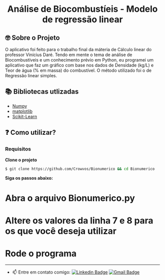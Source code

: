 <h1 align="center">
	<!-- <img alt="Logo" src=".github/logo.png" width="200px" /> -->
  Análise de Biocombustíeis - Modelo de regressão linear
</h1>

## 🤓 Sobre o Projeto

O aplicativo foi feito para o trabalho final da máteria de Cálculo linear do professor Vinícius Daré. Tendo em mente o tema de análise de Biocombustíveis e um conhecimento prévio em Python, eu programei um aplicativo que faz um gráfico com base nos dados de Densidade (kg/L) e Teor de água (% em massa) do combustível. O método utilizado foi o de Regressão linear simples.

## 📚 Bibliotecas utlizadas


- [Numpy](https://numpy.org)
- [matplotlib](https://matplotlib.org/3.5.3/api/_as_gen/matplotlib.pyplot.html)
- [Scikit-Learn](https://scikit-learn.org/stable/modules/linear_model.html)

## ❓ Como utilizar?

### Requisitos

**Clone o projeto**

```bash
$ git clone https://github.com/Crowvos/Bionumerico && cd Bionumerico
```

**Siga os passos abaixo:**

# Abra o arquivo Bionumerico.py

# Altere os valores da linha 7 e 8 para os que você deseja utilizar

# Rode o programa


---

- 📫 Entre em contato comigo:  [![Linkedin Badge](https://img.shields.io/badge/-João_Vitor-blue?style=flat-square&logo=Linkedin&logoColor=white&link=https://www.linkedin.com/in/joão-vitor-gozzo-bruschi-36447522a/)](https://www.linkedin.com/in/joão-vitor-gozzo-bruschi-36447522a/)
 [![Gmail Badge](https://img.shields.io/badge/-Gmail-c14438?style=flat-square&logo=Gmail&logoColor=white&link=mailto:joao.bruschi@outlook.com.br)](mailto:joao.bruschi@outlook.com.br/)